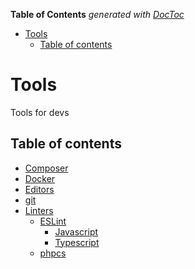 <!-- START doctoc generated TOC please keep comment here to allow auto update -->
<!-- DON'T EDIT THIS SECTION, INSTEAD RE-RUN doctoc TO UPDATE -->
**Table of Contents**  *generated with [DocToc](https://github.com/thlorenz/doctoc)*

- [Tools](#tools)
  - [Table of contents](#table-of-contents)

<!-- END doctoc generated TOC please keep comment here to allow auto update -->

# Tools
Tools for devs

## Table of contents

- [Composer](/development/tools/composer.md)
- [Docker](/development/tools/docker.md)
- [Editors](/development/tools/editors.md)
- [git](/development/tools/git.md)
- [Linters](/development/tools/linters)
    - [ESLint](/development/tools/linters/eslint)
        - [Javascript](/development/tools/linters/eslint/javascript.md)
        - [Typescript](/development/tools/linters/eslint/typescript.md)
    - [phpcs](/development/tools/linters/phpcs.md)

